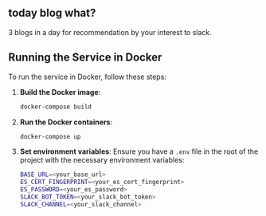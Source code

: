 ## today blog what?

3 blogs in a day for recommendation by your interest to slack.

## Running the Service in Docker

To run the service in Docker, follow these steps:

1. **Build the Docker image**:
   ```sh
   docker-compose build
   ```

2. **Run the Docker containers**:
   ```sh
   docker-compose up
   ```

3. **Set environment variables**:
   Ensure you have a `.env` file in the root of the project with the necessary environment variables:
   ```sh
   BASE_URL=<your_base_url>
   ES_CERT_FINGERPRINT=<your_es_cert_fingerprint>
   ES_PASSWORD=<your_es_password>
   SLACK_BOT_TOKEN=<your_slack_bot_token>
   SLACK_CHANNEL=<your_slack_channel>
   ```
